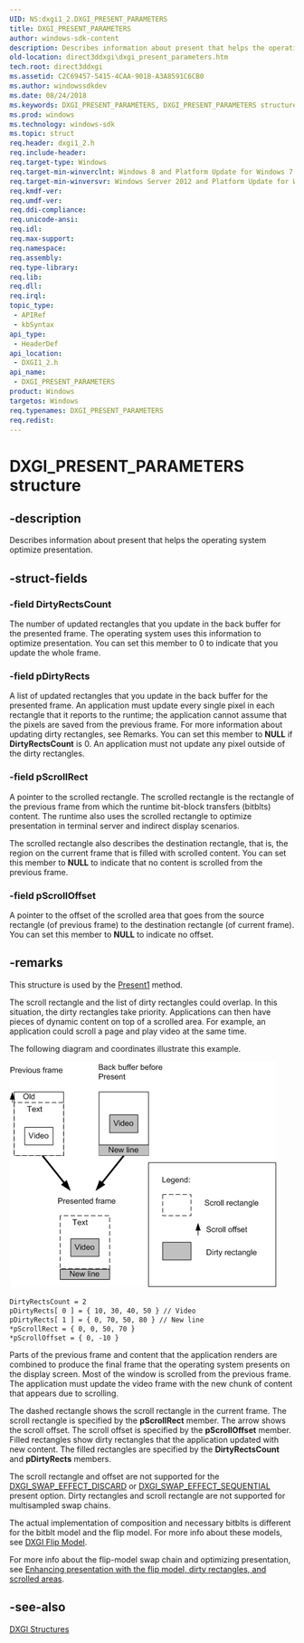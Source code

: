```yaml
---
UID: NS:dxgi1_2.DXGI_PRESENT_PARAMETERS
title: DXGI_PRESENT_PARAMETERS
author: windows-sdk-content
description: Describes information about present that helps the operating system optimize presentation.
old-location: direct3ddxgi\dxgi_present_parameters.htm
tech.root: direct3ddxgi
ms.assetid: C2C69457-5415-4CAA-901B-A3A8591C6CB0
ms.author: windowssdkdev
ms.date: 08/24/2018
ms.keywords: DXGI_PRESENT_PARAMETERS, DXGI_PRESENT_PARAMETERS structure [DXGI], direct3ddxgi.dxgi_present_parameters, dxgi1_2/DXGI_PRESENT_PARAMETERS
ms.prod: windows
ms.technology: windows-sdk
ms.topic: struct
req.header: dxgi1_2.h
req.include-header: 
req.target-type: Windows
req.target-min-winverclnt: Windows 8 and Platform Update for Windows 7 [desktop apps \| UWP apps]
req.target-min-winversvr: Windows Server 2012 and Platform Update for Windows Server 2008 R2 [desktop apps \| UWP apps]
req.kmdf-ver: 
req.umdf-ver: 
req.ddi-compliance: 
req.unicode-ansi: 
req.idl: 
req.max-support: 
req.namespace: 
req.assembly: 
req.type-library: 
req.lib: 
req.dll: 
req.irql: 
topic_type:
 - APIRef
 - kbSyntax
api_type:
 - HeaderDef
api_location:
 - DXGI1_2.h
api_name:
 - DXGI_PRESENT_PARAMETERS
product: Windows
targetos: Windows
req.typenames: DXGI_PRESENT_PARAMETERS
req.redist: 
---
```


# DXGI_PRESENT_PARAMETERS structure


## -description


Describes information about present that helps the operating system optimize presentation.


## -struct-fields




### -field DirtyRectsCount

The number of updated rectangles that you update in the back buffer for the presented frame. The operating system uses this information to optimize presentation. You can set this member to 0 to indicate that you update the whole frame.


### -field pDirtyRects

A list of updated rectangles that you update in the back buffer for the presented frame. An application must update every single pixel in each rectangle that it reports to the runtime; the application cannot assume that the pixels are saved from the previous frame. For more information about updating dirty rectangles, see Remarks. You can set this member to <b>NULL</b> if <b>DirtyRectsCount</b> is 0. An application must not update any pixel outside of the dirty rectangles.


### -field pScrollRect

 A pointer to the scrolled rectangle. The scrolled rectangle is the rectangle of the previous frame from which the runtime bit-block transfers (bitblts) content. The runtime also uses the scrolled rectangle to optimize presentation in terminal server and indirect display scenarios.

The scrolled rectangle also describes the destination rectangle, that is, the region on the current frame that is filled with scrolled content. You can set this member to <b>NULL</b> to indicate that no content is scrolled from the previous frame.


### -field pScrollOffset

A pointer to the offset of the scrolled area that goes from the source rectangle (of previous frame) to the destination rectangle (of current frame). You can set this member to <b>NULL</b> to indicate no offset.


## -remarks



This structure is used by the <a href="https://msdn.microsoft.com/F795A719-71BA-4A25-B41A-9D93F96B6CA4">Present1</a> method.

The scroll rectangle and the list of dirty rectangles could overlap.  In this situation, the dirty rectangles take priority. Applications can then have pieces of dynamic content on top of a scrolled area. For example, an application could scroll a page and play video at the same time.

The following diagram and coordinates illustrate this example.

<img alt="Illustration of scroll and dirty rectangles overlapping" border="" src="./images/DXGIPresentParam.png"/>
<pre class="syntax" xml:space="preserve"><code>DirtyRectsCount = 2
pDirtyRects[ 0 ] = { 10, 30, 40, 50 } // Video
pDirtyRects[ 1 ] = { 0, 70, 50, 80 } // New line
*pScrollRect = { 0, 0, 50, 70 }
*pScrollOffset = { 0, -10 }
</code></pre>
Parts of the previous frame and content that the application renders are combined to produce the final frame that the operating system presents on the display screen. Most of the window is scrolled from the previous frame. The  application must update the video frame with the new chunk of content that appears due to scrolling.

The dashed rectangle shows the scroll rectangle in the current frame. The scroll rectangle is  specified by the <b>pScrollRect</b> member.
The arrow shows the scroll offset. The scroll offset is specified by the <b>pScrollOffset</b> member.
Filled rectangles show dirty rectangles that the application updated with new content. The filled rectangles are specified by the <b>DirtyRectsCount</b> and <b>pDirtyRects</b> members.

The scroll rectangle and offset are not supported for the <a href="DXGI_SWAP_EFFECT.htm">DXGI_SWAP_EFFECT_DISCARD</a> or <a href="DXGI_SWAP_EFFECT.htm">DXGI_SWAP_EFFECT_SEQUENTIAL</a> present option. Dirty rectangles and scroll rectangle are not supported for multisampled swap chains.

The actual implementation of composition and necessary bitblts is different for the bitblt model and the flip model. For more info about these models, see <a href="https://msdn.microsoft.com/E132DAF5-80B7-4C52-A760-3779CC140CE7">DXGI Flip Model</a>.

For more info about the flip-model swap chain and optimizing presentation, see <a href="https://msdn.microsoft.com/22236FBD-E881-49B5-8AE9-96FB526DFEF8">Enhancing presentation with the flip model, dirty rectangles, and scrolled areas</a>.




## -see-also




<a href="https://msdn.microsoft.com/22e98880-bcd1-448a-9223-604fff9173fe">DXGI Structures</a>
 

 

